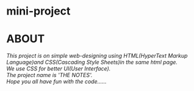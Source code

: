 # mini-project
<h1>ABOUT</h1>
<i>This project is on simple web-designing using HTML(HyperText Markup Language)and CSS(Cascading Style Sheets)in the same html page.<br>
We use CSS for better UI(User Interface).<br>
The project name is 'THE NOTES'.<br>
Hope you all have fun with the code......</i>
